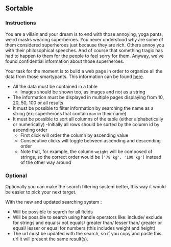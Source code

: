 ## Sortable

### Instructions

You are a villain and your dream is to end with those annoying, yoga pants,
weird masks wearing superheroes. You never understood why are some of them
considered superheroes just because they are rich. Others annoy you with their
philosophical speeches. And of course that something tragic has had to happen
to them for the people to feel sorry for them. Anyway, we've found confidential
information about those superheroes.

Your task for the moment is to build a web page in order to organize all the
data from those smartypants. This information can be found [here](https://public.01-edu.org/public/subjects/sortable/data.json).

- All the data must be contained in a table
  - Images should be shown too, as images and not as a string
- The information must be displayed in multiple pages displaying from 10, 20,
  50, 100 or all results
- It must be possible to filter information by searching the name as a string
  (ex: superheroes that contain `man` in their name)
- It must be possible to sort all columns of the table (either alphabetically
  or numerically)
  -Initially all rows should be sorted by the column id by ascending order
  - First click will order the column by ascending value
  - Consecutive clicks will toggle between ascending and descending order
  - Note that, for example, the column `weight` will be composed of strings, so
    the correct order would be `['78 kg', '100 kg']` instead of the other way
    around

### Optional

Optionally you can make the search filtering system better, this way it would
be easier to pick your next target.

With the new and updated searching system :

- Will be possible to search for all fields
- Will be possible to search using handle operators like: include/ exclude for
  strings and equals/ not equals/ greater than/ lesser than/ greater or equal/
  lesser or equal for numbers (this includes weight and height)
- The url must be updated with the search, so if you copy and paste this url it
  will present the same result(s).
